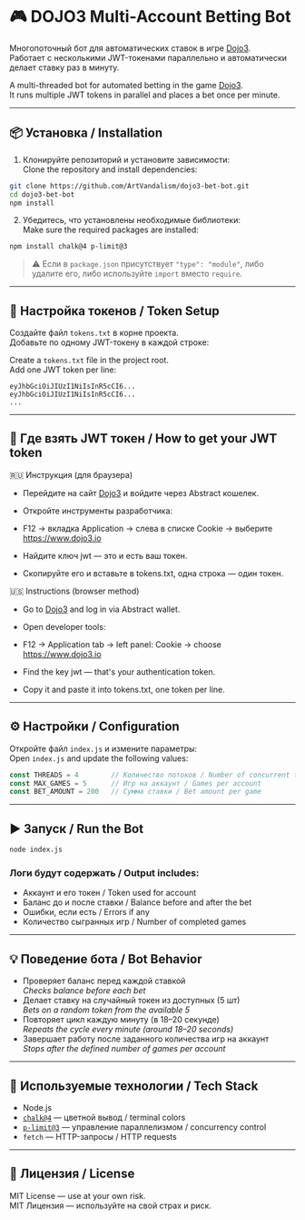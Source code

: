 # 🎮 DOJO3 Multi-Account Betting Bot

Многопоточный бот для автоматических ставок в игре [Dojo3](https://www.dojo3.io/?inviteCode=DG23U4&sourceType=WEB).  
Работает с несколькими JWT-токенами параллельно и автоматически делает ставку раз в минуту.

A multi-threaded bot for automated betting in the game [Dojo3](https://www.dojo3.io/?inviteCode=DG23U4&sourceType=WEB).  
It runs multiple JWT tokens in parallel and places a bet once per minute.

---

## 📦 Установка / Installation

1. Клонируйте репозиторий и установите зависимости:  
   Clone the repository and install dependencies:

```bash
git clone https://github.com/ArtVandalism/dojo3-bet-bot.git
cd dojo3-bet-bot
npm install
```

2. Убедитесь, что установлены необходимые библиотеки:  
   Make sure the required packages are installed:

```bash
npm install chalk@4 p-limit@3
```

> ⚠ Если в `package.json` присутствует `"type": "module"`, либо удалите его, либо используйте `import` вместо `require`.

---

## 🧾 Настройка токенов / Token Setup

Создайте файл `tokens.txt` в корне проекта.  
Добавьте по одному JWT-токену в каждой строке:

Create a `tokens.txt` file in the project root.  
Add one JWT token per line:

```
eyJhbGciOiJIUzI1NiIsInR5cCI6...
eyJhbGciOiJIUzI1NiIsInR5cCI6...
...
```
---
## 🔑 Где взять JWT токен / How to get your JWT token
🇷🇺 Инструкция (для браузера)

 - Перейдите на сайт [Dojo3](https://www.dojo3.io/?inviteCode=DG23U4&sourceType=WEB) и войдите через Abstract кошелек.

 - Откройте инструменты разработчика:
 - F12 → вкладка Application → слева в списке Cookie → выберите https://www.dojo3.io

 - Найдите ключ jwt — это и есть ваш токен.

 - Скопируйте его и вставьте в tokens.txt, одна строка — один токен.

🇺🇸 Instructions (browser method)

 - Go to [Dojo3](https://www.dojo3.io/?inviteCode=DG23U4&sourceType=WEB) and log in via Abstract wallet.

 - Open developer tools:
 - F12 → Application tab → left panel: Cookie → choose https://www.dojo3.io

 - Find the key jwt — that's your authentication token.

 - Copy it and paste it into tokens.txt, one token per line.
---

## ⚙️ Настройки / Configuration

Откройте файл `index.js` и измените параметры:  
Open `index.js` and update the following values:

```js
const THREADS = 4        // Количество потоков / Number of concurrent threads
const MAX_GAMES = 5      // Игр на аккаунт / Games per account
const BET_AMOUNT = 200   // Сумма ставки / Bet amount per game
```

---

## ▶️ Запуск / Run the Bot

```bash
node index.js
```

### Логи будут содержать / Output includes:

- Аккаунт и его токен / Token used for account  
- Баланс до и после ставки / Balance before and after the bet  
- Ошибки, если есть / Errors if any  
- Количество сыгранных игр / Number of completed games

---

## 💡 Поведение бота / Bot Behavior

- Проверяет баланс перед каждой ставкой  
  *Checks balance before each bet*
- Делает ставку на случайный токен из доступных (5 шт)  
  *Bets on a random token from the available 5*
- Повторяет цикл каждую минуту (в 18–20 секунде)  
  *Repeats the cycle every minute (around 18–20 seconds)*
- Завершает работу после заданного количества игр на аккаунт  
  *Stops after the defined number of games per account*

---

## 🧠 Используемые технологии / Tech Stack

- Node.js
- [`chalk@4`](https://www.npmjs.com/package/chalk) — цветной вывод / terminal colors
- [`p-limit@3`](https://www.npmjs.com/package/p-limit) — управление параллелизмом / concurrency control
- `fetch` — HTTP-запросы / HTTP requests

---

## 📄 Лицензия / License

MIT License — use at your own risk.  
MIT Лицензия — используйте на свой страх и риск.
